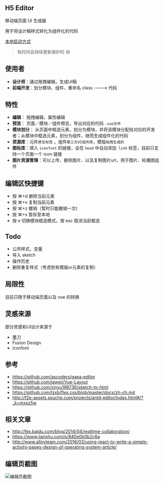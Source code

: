 
## H5 Editor

移动端页面 UI 生成器

用于将设计稿样式转化为组件化的代码

[本地启动方式](https://github.com/hyhajnal/h5-editor/tree/server)

> 有时间会持续更新维护的 😄

## 使用者
* **设计师**：通过拖拽编辑，生成UI稿
* **前端开发**：划分模块、组件、重命名 class ----> 代码

## 特性

* **编辑**： 拖拽编辑，属性编辑
* **预览**： 页面／模块／组件预览，导出对应的代码 `.vue文件`
* **模块划分**： 从页面中框选元素，划分为模块，并将该模块分配给对应的开发者；从模块中框选元素，划分为组件，继而生成组件化的代码
* **资源库**：元件`原生标签` ，组件`第三方UI组件库`，模版`拖拽生成的`
* **图标库**：填入 `iconfont` 的链接，会在 `head` 中自动添加` link` 标签，目前只支持一个页面一个 icon 链接
* **图片资源管理**：可以上传、删除图片、以及复制图片url，用于图片、轮播图组件

## 编辑区快捷键
* 按 ⌘+d 删除当前元素
* 按 ⌘+v 复制当前元素
* 按 ⌘+z 撤销（暂时只能撤销一次）
* 按 ⌘+s 暂存至本地
* 按 e 切换模块框选模式，按 esc 取消当前框选

## Todo
* 公共样式，变量
* 导入 sketch
* 操作历史
* 删除重复样式（考虑到有模版or元素的复制）

## 局限性

目前只限于移动端页面以及 vue 的转换

## 灵感来源
部分灵感和UI设计来源于

* 墨刀
* Fusion Design
* iconfont

## 参考

* https://github.com/ascoders/gaea-editor
* https://github.com/jaweii/Vue-Layout
* https://github.com/xinyu198736/sketch-to-html
* https://github.com/lzxb/flex.css/blob/master/docs/zh-ch.md
* http://f2e-assets.souche.com/projects/antd-editor/index.html#/?_k=mxsz5w

## 相关文章
* http://fex.baidu.com/blog/2014/04/realtime-collaboration/
* https://www.jianshu.com/p/840e0b0b2c6a
* http://www.alloyteam.com/2016/03/using-react-to-write-a-simple-activity-pages-design-of-operating-system-article/

## 编辑页截图

![编辑页截图](./shot.png)



